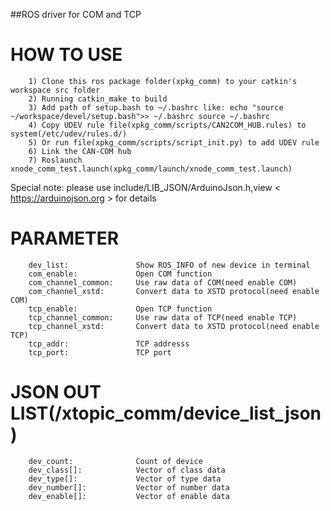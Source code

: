 ##ROS driver for COM and TCP

HOW TO USE
=====================================================================
        1) Clone this ros package folder(xpkg_comm) to your catkin's workspace src folder
    	2) Running catkin_make to build 
        3) Add path of setup.bash to ~/.bashrc like: echo "source ~/workspace/devel/setup.bash">> ~/.bashrc	source ~/.bashrc
        4) Copy UDEV rule file(xpkg_comm/scripts/CAN2COM_HUB.rules) to system(/etc/udev/rules.d/)
        5) Or run file(xpkg_comm/scripts/script_init.py) to add UDEV rule
        6) Link the CAN-COM hub
        7) Roslaunch xnode_comm_test.launch(xpkg_comm/launch/xnode_comm_test.launch)

Special note: please use include/LIB_JSON/ArduinoJson.h,view < https://arduinojson.org > for details

PARAMETER
=====================================================================
        dev_list:               Show ROS_INFO of new device in terminal
        com_enable:             Open COM function
        com_channel_common: 	Use raw data of COM(need enable COM)
        com_channel_xstd:       Convert data to XSTD protocol(need enable COM)
        tcp_enable:             Open TCP function
        tcp_channel_common: 	Use raw data of TCP(need enable TCP)
        tcp_channel_xstd:       Convert data to XSTD protocol(need enable TCP)
        tcp_addr:               TCP addresss
        tcp_port:               TCP port

JSON OUT LIST(/xtopic_comm/device_list_json)
=====================================================================
        dev_count:              Count of device
        dev_class[]:            Vector of class data
        dev_type[]:             Vector of type data
        dev_number[]:           Vector of number data
        dev_enable[]:           Vector of enable data
